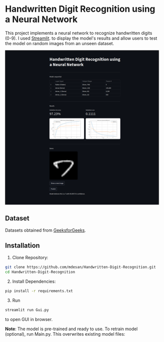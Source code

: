 # Handwritten Digit Recognition using a Neural Network

This project implements a neural network to recognize handwritten digits (0-9). I used [Streamlit](https://streamlit.io/). to display the model's results and allow users to test the model on random images from an unseen dataset.

![Streamlit Interface](screenshot.png)

## Dataset

Datasets obtained from [GeeksforGeeks](https://www.geeksforgeeks.org/machine-learning/handwritten-digit-recognition-using-neural-network/).

## Installation

1. Clone Repository:
```bash
git clone https://github.com/mdesan/Handwritten-Digit-Recognition.git
cd Handwritten-Digit-Recognition
```

2. Install Dependencies:
```bash
pip install -r requirements.txt
```

3. Run
```bash
streamlit run Gui.py
```
to open GUI in browser.

**Note**: The model is pre-trained and ready to use. To retrain model (optional), run Main.py. This overwrites existing model files:

